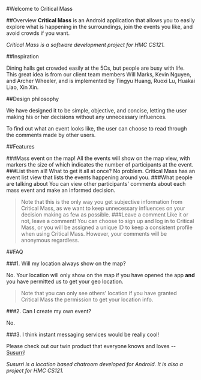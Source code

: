 #Welcome to Critical Mass

##Overview
**Critical Mass** is an Android application that allows you to easily explore what is happening in the surroundings, join the events you like, and avoid crowds if you want.

*Critical Mass is a software development project for HMC CS121.*

##Inspiration

Dining halls get crowded easily at the 5Cs, but people are busy with life. This great idea is from our client team members Will Marks, Kevin Nguyen, and Archer Wheeler, and is implemented by Tingyu Huang, Ruoxi Lu, Huakai Liao, Xin Xin.

##Design philosophy

We have designed it to be simple, objective, and concise, letting the user making his or her decisions without any unnecessary influences.

To find out what an event looks like, the user can choose to read through the comments made by other users. 

##Features

###Mass event on the map!
All the events will show on the map view, with markers the size of which indicates the number of participants at the event.
###List them all!
What to get it all at once? No problem. Critical Mass has an event list view that lists the events happening around you.
###What people are talking about
You can view other participants' comments about each mass event and make an informed decision.

>Note that this is the only way you get subjective information from Critical Mass, as we want to keep unnecessary influences on your decision making as few as possible.
###Leave a comment
Like it or not, leave a comment! You can choose to sign up and log in to Critical Mass, or you will be assigned a unique ID to keep a consistent profile when using Critical Mass. However, your comments will be anonymous regardless.

##FAQ

###1. Will my location always show on the map?

No. Your location will only show on the map if you have opened the app **and** you have permitted us to get your geo location. 

>Note that you can only see others' location if you have granted Critical Mass the permission to get your location info.
	
###2. Can I create my own event?

No.
    
###3. I think instant messaging services would be really cool!

Please check out our twin product that everyone knows and loves -- [Susurri](https://github.com/kevin4thenguyen/Susurri)!

*Susurri is a location based chatroom developed for Android. It is also a project for HMC CS121.*



